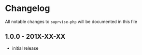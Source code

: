 # Changelog

All notable changes to `suprvise-php` will be documented in this file

## 1.0.0 - 201X-XX-XX

- initial release
